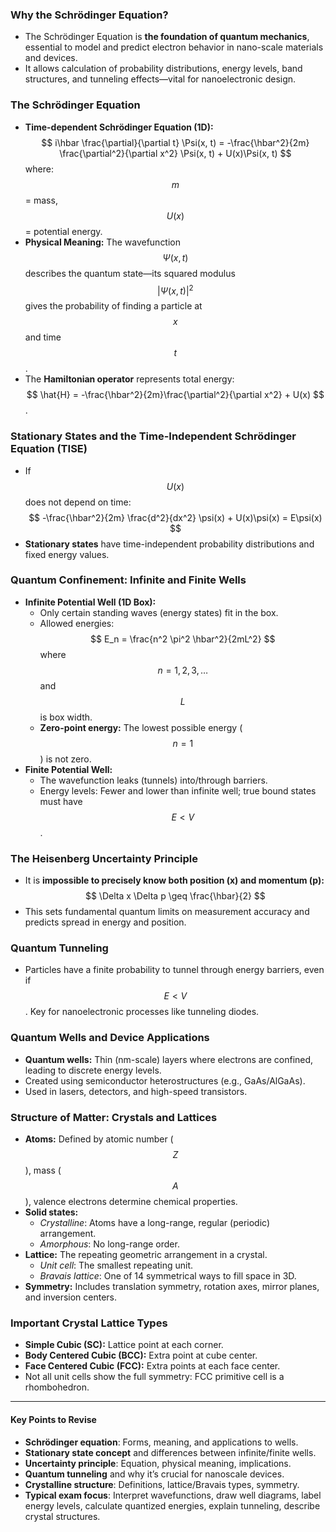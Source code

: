### Why the Schrödinger Equation?

- The Schrödinger Equation is **the foundation of quantum mechanics**, essential to model and predict electron behavior in nano-scale materials and devices.
- It allows calculation of probability distributions, energy levels, band structures, and tunneling effects—vital for nanoelectronic design.

### The Schrödinger Equation

- **Time-dependent Schrödinger Equation (1D):**
  $$
  i\hbar \frac{\partial}{\partial t} \Psi(x, t) = -\frac{\hbar^2}{2m} \frac{\partial^2}{\partial x^2} \Psi(x, t) + U(x)\Psi(x, t)
  $$
  where:  
  $$ m $$ = mass,  
  $$ U(x) $$ = potential energy.
- **Physical Meaning:** The wavefunction $$\Psi(x, t)$$ describes the quantum state—its squared modulus $$|\Psi(x, t)|^2$$ gives the probability of finding a particle at $$ x $$ and time $$ t $$.
- The **Hamiltonian operator** represents total energy:  
  $$ \hat{H} = -\frac{\hbar^2}{2m}\frac{\partial^2}{\partial x^2} + U(x) $$.

### Stationary States and the Time-Independent Schrödinger Equation (TISE)

- If $$ U(x) $$ does not depend on time:
  $$
  -\frac{\hbar^2}{2m} \frac{d^2}{dx^2} \psi(x) + U(x)\psi(x) = E\psi(x)
  $$
- **Stationary states** have time-independent probability distributions and fixed energy values.

### Quantum Confinement: Infinite and Finite Wells

- **Infinite Potential Well (1D Box):**
  - Only certain standing waves (energy states) fit in the box.
  - Allowed energies:
    $$
    E_n = \frac{n^2 \pi^2 \hbar^2}{2mL^2}
    $$
    where $$ n = 1, 2, 3,\ldots $$ and $$ L $$ is box width.
  - **Zero-point energy:** The lowest possible energy ($$ n=1 $$) is not zero.
- **Finite Potential Well:**
  - The wavefunction leaks (tunnels) into/through barriers.
  - Energy levels: Fewer and lower than infinite well; true bound states must have $$ E < V $$.

### The Heisenberg Uncertainty Principle

- It is **impossible to precisely know both position (x) and momentum (p):**
  $$
  \Delta x \Delta p \geq \frac{\hbar}{2}
  $$
- This sets fundamental quantum limits on measurement accuracy and predicts spread in energy and position.

### Quantum Tunneling

- Particles have a finite probability to tunnel through energy barriers, even if $$ E < V $$. Key for nanoelectronic processes like tunneling diodes.

### Quantum Wells and Device Applications

- **Quantum wells:** Thin (nm-scale) layers where electrons are confined, leading to discrete energy levels.
- Created using semiconductor heterostructures (e.g., GaAs/AlGaAs).
- Used in lasers, detectors, and high-speed transistors.

### Structure of Matter: Crystals and Lattices

- **Atoms:** Defined by atomic number ($$ Z $$), mass ($$ A $$), valence electrons determine chemical properties.
- **Solid states:**
  - *Crystalline*: Atoms have a long-range, regular (periodic) arrangement.
  - *Amorphous*: No long-range order.
- **Lattice:** The repeating geometric arrangement in a crystal.
  - *Unit cell*: The smallest repeating unit.
  - *Bravais lattice*: One of 14 symmetrical ways to fill space in 3D.
- **Symmetry:** Includes translation symmetry, rotation axes, mirror planes, and inversion centers.

### Important Crystal Lattice Types

- **Simple Cubic (SC):** Lattice point at each corner.
- **Body Centered Cubic (BCC):** Extra point at cube center.
- **Face Centered Cubic (FCC):** Extra points at each face center.
- Not all unit cells show the full symmetry: FCC primitive cell is a rhombohedron.

***

#### Key Points to Revise

- **Schrödinger equation**: Forms, meaning, and applications to wells.
- **Stationary state concept** and differences between infinite/finite wells.
- **Uncertainty principle**: Equation, physical meaning, implications.
- **Quantum tunneling** and why it’s crucial for nanoscale devices.
- **Crystalline structure**: Definitions, lattice/Bravais types, symmetry.
- **Typical exam focus**: Interpret wavefunctions, draw well diagrams, label energy levels, calculate quantized energies, explain tunneling, describe crystal structures.
